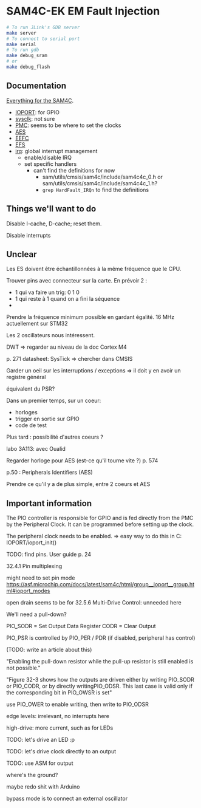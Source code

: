 # SAM4C-EK EM Fault Injection

```bash
# To run JLink's GDB server 
make server
# To connect to serial port
make serial
# To run gdb
make debug_sram
# or
make debug_flash
```


## Documentation

[Everything for the SAM4C](https://asf.microchip.com/docs/latest/sam4c/html/).

- [IOPORT](https://asf.microchip.com/docs/latest/sam4c/html/group__ioport__group.html): for GPIO
- [sysclk](https://asf.microchip.com/docs/latest/sam4c/html/group__sysclk__group.html): not sure
- [PMC](https://asf.microchip.com/docs/latest/sam4c/html/group__sam__drivers__pmc__group.html):
  seems to be where to set the clocks
- [AES](https://asf.microchip.com/docs/latest/sam4c/html/group__asfdoc__sam__drivers__aes__group.html)
- [EEFC](https://asf.microchip.com/docs/latest/sam4c/html/group__sam__drivers__efc__group.html)
- [EFS](https://asf.microchip.com/docs/latest/sam4c/html/group__sam__services__flash__efc__group.html)
- [irq](https://asf.microchip.com/docs/latest/sam4c/html/group__interrupt__group.html): global interrupt management
  - enable/disable IRQ
  - set specific handlers
    - can't find the definitions for now
      - sam/utils/cmsis/sam4c/include/sam4c4c_0.h or sam/utils/cmsis/sam4c/include/sam4c4c_1.h?
      - `grep HardFault_IRQn` to find the definitions


## Things we'll want to do

Disable I-cache, D-cache; reset them.

Disable interrupts


## Unclear



Les ES doivent être échantillonnées à la même fréquence que le CPU.

Trouver pins avec connecteur sur la carte.
En prévoir 2 :
- 1 qui va faire un trig: 0 1 0
- 1 qui reste à 1 quand on a fini la séquence
- 


Prendre la fréquence minimum possible en gardant égalité.
  16 MHz actuellement sur STM32

Les 2 oscillateurs nous intéressent.


DWT => regarder au niveau de la doc Cortex M4


p. 271 datasheet: SysTick
=> chercher dans CMSIS

Garder un oeil sur les interruptions / exceptions
  => il doit y en avoir un registre général

équivalent du PSR?


Dans un premier temps, sur un coeur:
- horloges
- trigger en sortie sur GPIO
- code de test


Plus tard : possibilité d'autres coeurs ?

labo 3A113: avec Oualid

Regarder horloge pour AES (est-ce qu'il tourne vite ?)
  p. 574

p.50 : Peripherals Identifiers (AES)





Prendre ce qu'il y a de plus simple, entre 2 coeurs et AES



## Important information

The PIO controller is responsible for GPIO and is fed directly from the PMC by
the Peripheral Clock.
It can be programmed before setting up the clock.

The peripheral clock needs to be enabled.
=> easy way to do this in C: IOPORT/ioport_init()

TODO: find pins.
  User guide p. 24


32.4.1 Pin multiplexing

might need to set pin mode
  https://asf.microchip.com/docs/latest/sam4c/html/group__ioport__group.html#ioport_modes


open drain seems to be for 32.5.6 Multi-Drive Control: unneeded here

We'll need a pull-down?

PIO_SODR = Set Output Data Register
CODR = Clear Output

PIO_PSR is controlled by PIO_PER / PDR (if disabled, peripheral has control)

(TODO: write an article about this)

"Enabling the pull-down resistor while the pull-up resistor is still enabled is
not possible."


"Figure 32-3 shows how the outputs are driven either by writing PIO_SODR or
PIO_CODR, or by directly writingPIO_ODSR. This last case is valid only if the
corresponding bit in PIO_OWSR is set"

use PIO_OWER to enable writing, then write to PIO_ODSR


edge levels: irrelevant, no interrupts here

high-drive: more current, such as for LEDs



TODO: let's drive an LED :p

TODO: let's drive clock directly to an output

TODO: use ASM for output


where's the ground?

maybe redo shit with Arduino

bypass mode is to connect an external oscillator


